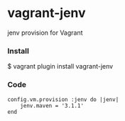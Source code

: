 vagrant-jenv
===================================
jenv provision for Vagrant

### Install
$ vagrant plugin install vagrant-jenv

### Code

    config.vm.provision :jenv do |jenv|
        jenv.maven = '3.1.1'
    end

